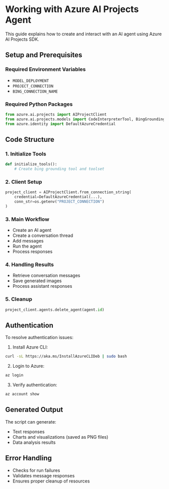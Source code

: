 # Working with Azure AI Projects Agent

This guide explains how to create and interact with an AI agent using Azure AI Projects SDK.

## Setup and Prerequisites

### Required Environment Variables
- `MODEL_DEPLOYMENT`
- `PROJECT_CONNECTION`
- `BING_CONNECTION_NAME`

### Required Python Packages
```python
from azure.ai.projects import AIProjectClient
from azure.ai.projects.models import CodeInterpreterTool, BingGroundingTool, ToolSet
from azure.identity import DefaultAzureCredential
```

## Code Structure

### 1. Initialize Tools
```python
def initialize_tools():
    # Create bing grounding tool and toolset
```

### 2. Client Setup
```python
project_client = AIProjectClient.from_connection_string(
    credential=DefaultAzureCredential(...),
    conn_str=os.getenv("PROJECT_CONNECTION")
)
```

### 3. Main Workflow
- Create an AI agent
- Create a conversation thread
- Add messages
- Run the agent
- Process responses

### 4. Handling Results
- Retrieve conversation messages
- Save generated images
- Process assistant responses

### 5. Cleanup
```python
project_client.agents.delete_agent(agent.id)
```

## Authentication

To resolve authentication issues:

1. Install Azure CLI:
```bash
curl -sL https://aka.ms/InstallAzureCLIDeb | sudo bash
```

2. Login to Azure:
```bash
az login
```

3. Verify authentication:
```bash
az account show
```

## Generated Output
The script can generate:
- Text responses
- Charts and visualizations (saved as PNG files)
- Data analysis results

## Error Handling
- Checks for run failures
- Validates message responses
- Ensures proper cleanup of resources